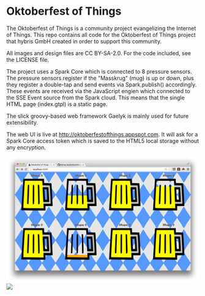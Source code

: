 Oktoberfest of Things
===========

The Oktoberfest of Things is a community project evangelizing the Internet of Things. This repo contains all code for the Oktoberfest of Things project that hybris GmbH created in order to support this community. 

All images and design files are CC BY-SA-2.0. For the code included, see the LICENSE file. 

The project uses a Spark Core which is connected to 8 pressure sensors. The pressure sensors register if the "Masskrug" (mug) is up or down, plus they register a double-tap and send events via Spark.publish() accordingly. These events are received via the JavaScript engien which connected to the SSE Event source from the Spark cloud. This means that the single HTML page (index.gtpl) is a static page. 

The slick groovy-based web framework Gaelyk is mainly used for future extensibility. 

The web UI is live at http://oktoberfestofthings.appspot.com. It will ask for a Spark Core access token which is saved to the HTML5 local storage without any encryption. 

<img src="https://raw.githubusercontent.com/hansamann/oktoberfestofthings/master/website/screenshot1.png"/>

<img src="https://raw.githubusercontent.com/hansamann/oktoberfestofthings/blob/master/website/architecture.png"/>
